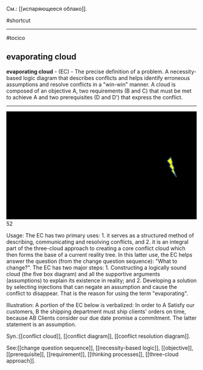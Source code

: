См.: [[испаряющееся облако]].

#shortcut




<hr/>

#tocico

## evaporating cloud

<b>evaporating cloud</b> - (EC) - The precise definition of a problem.  A necessity-based logic diagram that describes conflicts and helps identify erroneous assumptions and resolve conflicts in a "win-win" manner.  A cloud is composed of an objective A, two requirements (B and C) that must be met to achieve A and two prerequisites (D and D') that express the conflict.
  
<hr/>
<img src="./tocico_dictionary_2nd_editio-52_1.png"/>
52 


Usage: The EC has two primary uses: 1. it serves as a structured method of describing, communicating and resolving conflicts, and 2. it is an integral part of the three-cloud approach to creating a core conflict cloud which then forms the base of a current reality tree.  In this latter use, the EC helps answer the question (from the change question sequence): "What to change?".  The EC has two major steps: 1. Constructing a logically sound cloud (the five box diagram) and all the supportive arguments (assumptions) to explain its existence in reality; and 2.  Developing a solution by selecting injections that can negate an assumption and cause the conflict to disappear.  That is the reason for using the term "evaporating".
  

Illustration: A portion of the EC below is verbalized: In order to A Satisfy our customers, B the shipping department must ship clients' orders on time, because AB Clients consider our due date promise a commitment.  The latter statement is an assumption. 
 

Syn.:[[conflict cloud]], [[conflict diagram]], [[conflict resolution diagram]].



See:[[change question sequence]], [[necessity-based logic]], [[objective]], [[prerequisite]], [[requirement]], [[thinking processes]], [[three-cloud approach]].
